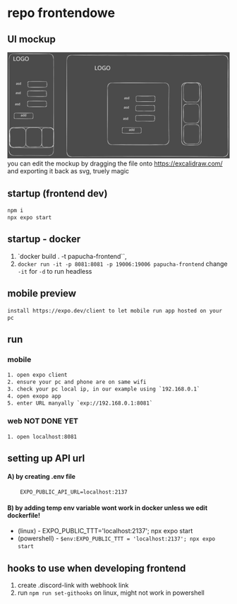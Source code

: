 # repo frontendowe


## UI mockup
![Alt text](mockups/ui_mockup.excalidraw.svg?raw=true "Title")
you can edit the mockup by dragging the file onto https://excalidraw.com/ and exporting it back as svg, truely magic

## startup (frontend dev)
```
npm i
npx expo start
```

## startup - docker
1. `docker build . -t papucha-frontend``,
2. `docker run -it -p 8081:8081 -p 19006:19006 papucha-frontend` change `-it` for `-d` to run headless

## mobile preview
    install https://expo.dev/client to let mobile run app hosted on your pc

## run
### mobile
    1. open expo client
    2. ensure your pc and phone are on same wifi
    3. check your pc local ip, in our example using `192.168.0.1`
    4. open exopo app
    5. enter URL manyally `exp://192.168.0.1:8081`

### web **NOT DONE YET**
    1. open localhost:8081

## setting up API url
#### A) by creating .env file

```
    EXPO_PUBLIC_API_URL=localhost:2137
```

#### B) by adding temp env variable **wont work in docker unless we edit dockerfile!**
- (linux) - EXPO_PUBLIC_TTT='localhost:2137'; npx expo start
- (powershell) - `$env:EXPO_PUBLIC_TTT = 'localhost:2137'; npx expo start`

## hooks to use when developing frontend
1. create .discord-link with webhook link
2. run `npm run set-githooks` on linux, might not work in powershell
